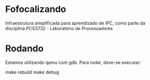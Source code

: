 # Fofocalizando
Infraestrutura simplificada para aprendizado de IPC, como parte da disciplina PCS3732 - Laboratório de Processadores

# Rodando
Estamos utilizando qemu com gdb.
Para rodar, deve-se executar:

make rebuild
make debug